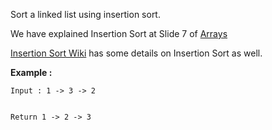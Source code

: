 <div class="markdown-content" id="problem-content">
<p>Sort a linked list using insertion sort.</p>
<p>We have explained Insertion Sort at Slide 7 of <a href="http://www.interviewbit.com/courses/programming/topics/arrays/">Arrays</a></p>
<p><a href="http://en.wikipedia.org/wiki/Insertion_sort#Algorithm">Insertion Sort Wiki</a> has some details on Insertion Sort as well.</p>
<p><strong>Example :</strong></p>
<div class="highlighter-rouge"><pre class="highlight"><code>Input : 1 -&gt; 3 -&gt; 2

Return 1 -&gt; 2 -&gt; 3
</code></pre>
</div>

</div>